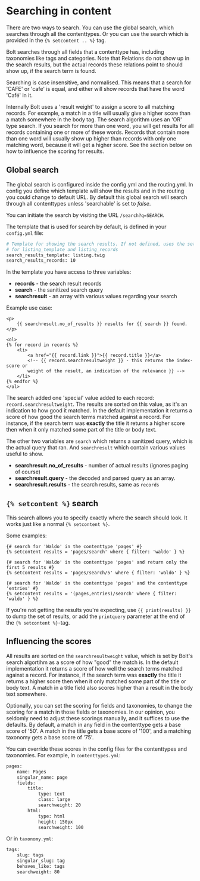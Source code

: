 Searching in content
====================

There are two ways to search. You can use the global search, which searches
through all the contenttypes. Or you can use the search which is provided in the
`{% setcontent .. %}` tag. 

Bolt searches through all fields that a contenttype has, including taxonomies
like tags and categories. Note that Relations do not show up in the search
results, but the actual records these relations point to should show up, if the
search term is found.

Searching is case insensitive, and normalised. This means that a search for
'CAFE' or 'cafe' is equal, and either will show records that have the word
'Café' in it.

Internally Bolt uses a 'result weight' to assign a score to all matching
records. For example, a match in a title will usually give a higher score than a
match somewhere in the body tag. The search algorithm uses an 'OR' type search.
If you search for more than one word, you will get results for all records
containing one or more of these words. Records that contain more than one word
will usually show up higher than records with only one matching word, because it
will get a higher score. See the section below on how to influence the scoring
for results.



## Global search

The global search is configured inside the config.yml and the routing.yml. In
config you define which template will show the results and in the routing you
could change to default URL. By default this global search will search through
all contenttypes unless 'searchable' is set to _false_.

You can initiate the search by visiting the URL `/search?q=SEARCH`. 

The template that is used for search by default, is defined in your `config.yml`
file:

```apache
# Template for showing the search results. If not defined, uses the settings
# for listing_template and listing_records
search_results_template: listing.twig
search_results_records: 10
```

In the template you have access to three variables:

  - **records** - the search result records
  - **search** - the sanitized search query
  - **searchresult** - an array with various values regarding your search

Example use case:

```
<p>
    {{ searchresult.no_of_results }} results for {{ search }} found.
</p>

<ol>
{% for record in records %}
    <li>
        <a href="{{ record.link }}">{{ record.title }}</a>
        <!-- {{ record.searchresultweight }} - this returns the index-score or 
        weight of the result, an indication of the relevance }} -->
    </li>
{% endfor %}
</ol>
```

The search added one 'special' value added to each record:
`record.searchresultweight`. The results are sorted on this value, as it's an
indication to how good it matched. In the default implementation it returns a
score of how good the search terms matched against a record. For instance, if
the search term was **exactly** the title it returns a higher score then when it
only matched some part of the title or body text. 

The other two variables are `search` which returns a sanitized query, which is
the actual query that ran. And `searchresult` which contain various values
useful to show.

  - **searchresult.no&#x5f;of&#x5f;results** - number of actual results (ignores paging of course) 
  - **searchresult.query** - the decoded and parsed query as an array. 
  - **searchresult.results** - the search results, same as `records`

## `{% setcontent %}` search

This search allows you to specify exactly where the search should look. It works
just like a normal `{% setcontent %}`.

Some examples:

```
{# search for 'Waldo' in the contenttype 'pages' #}
{% setcontent results = 'pages/search' where { filter: 'waldo' } %}

{# search for 'Waldo' in the contenttype 'pages' and return only the first 5 results #}
{% setcontent results = 'pages/search/5' where { filter: 'waldo' } %}

{# search for 'Waldo' in the contenttype 'pages' and the contenttype 'entries' #}
{% setcontent results = '(pages,entries)/search' where { filter: 'waldo' } %}
```

If you're not getting the results you're expecting, use `{{ print(results) }}`
to dump the set of results, or add the `printquery` parameter at the end of the
`{% setcontent %}`-tag.

## Influencing the scores

All results are sorted on the `searchresultweight` value, which is set by Bolt's
search algortihm as a score of how "good" the match is. In the default
implementation it returns a score of how well the search terms matched against a
record. For instance, if the search term was **exactly** the title it returns a
higher score then when it only matched some part of the title or body text. A
match in a title field also scores higher than a result in the body text
somewhere.

Optionally, you can set the scoring for fields and taxonomies, to change the
scoring for a match in those fields or taxonomies. In our opinion, you seldomly
need to adjust these scorings manually, and it suffices to use the defaults. By
default, a match in any field in the contenttype gets a base score of '50'. A
match in the title gets a base score of '100', and a matching taxonomy gets a
base score of '75'.

You can override these scores in the config files for the contenttypes and
taxonomies. For example, in `contenttypes.yml`:

```apache
pages:
    name: Pages
    singular_name: page
    fields:
        title:
            type: text
            class: large
            searchweight: 20
        html:
            type: html
            height: 150px
            searchweight: 100
```

Or in `taxonomy.yml`:

```apache
tags:
    slug: tags
    singular_slug: tag
    behaves_like: tags
    searchweight: 80
```
